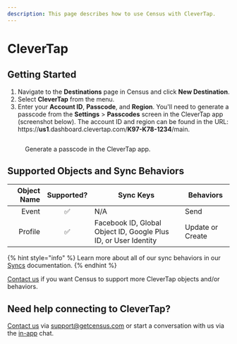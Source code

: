 ```yaml
---
description: This page describes how to use Census with CleverTap.
---
```


# CleverTap

## Getting Started

1. Navigate to the **Destinations** page in Census and click **New Destination**.
2. Select **CleverTap** from the menu.
3. Enter your **Account ID**, **Passcode**, and **Region**. You'll need to generate a passcode from the **Settings** > **Passcodes** screen in the CleverTap app (screenshot below). The account ID and region can be found in the URL: https://**us1**.dashboard.clevertap.com/**K97-K78-1234**/main.

<figure><img src="../.gitbook/assets/clevertap.png" alt=""><figcaption><p>Generate a passcode in the CleverTap app.</p></figcaption></figure>

## Supported Objects and Sync Behaviors <a href="#supported-objects-and-sync-behaviors" id="supported-objects-and-sync-behaviors"></a>

| **Object Name** | **Supported?** | **Sync Keys**                                                   | **Behaviors**    |
| --------------: | :------------: | --------------------------------------------------------------- | ---------------- |
|           Event |        ✅       | N/A                                                             | Send             |
|         Profile |        ✅       | Facebook ID, Global Object ID, Google Plus ID, or User Identity | Update or Create |

{% hint style="info" %}
Learn more about all of our sync behaviors in our [Syncs](../syncs/core-concept/#sync-behaviors) documentation.
{% endhint %}

[Contact us](mailto:support@getcensus.com) if you want Census to support more CleverTap objects and/or behaviors.

## Need help connecting to CleverTap?

[Contact us](mailto:support@getcensus.com) via support@getcensus.com or start a conversation with us via the [in-app](https://app.getcensus.com) chat.
